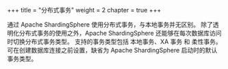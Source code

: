 +++
title = "分布式事务"
weight = 2
chapter = true
+++

通过 Apache ShardingSphere 使用分布式事务，与本地事务并无区别。
除了透明化分布式事务的使用之外，Apache ShardingSphere 还能够在每次数据库访问时切换分布式事务类型。
支持的事务类型包括 本地事务、XA 事务 和 柔性事务。可在创建数据库连接之前设置，缺省为 Apache ShardingSphere 启动时的默认事务类型。
